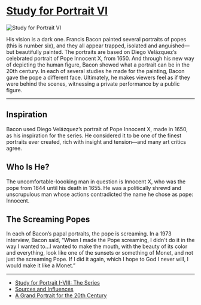 # [Study for Portrait VI](http://artstories.artsmia.org/#/o/1355)
![Study for Portrait VI](http://api.artsmia.org/images/1355/large.jpg)

His vision is a dark one. Francis Bacon painted several portraits of popes (this is number six), and they all appear trapped, isolated and anguished—but beautifully painted. The portraits are based on Diego Velázquez’s celebrated portrait of Pope Innocent X, from 1650. And through his new way of depicting the human figure, Bacon showed what a portrait can be in the 20th century. In each of several studies he made for the painting, Bacon gave the pope a different face. Ultimately, he makes viewers feel as if they were behind the scenes, witnessing a private performance by a public figure.

---

## Inspiration

Bacon used Diego Velázquez’s portrait of Pope Innocent X, made in 1650, as his inspiration for the series. He considered it to be one of the finest portraits ever created, rich with insight and tension—and many art critics agree.

## Who Is He?

The uncomfortable-loooking man in question is Innocent X, who was the pope from 1644 until his death in 1655. He was a politically shrewd and unscrupulous man whose actions contradicted the name he chose as pope: Innocent.

## The Screaming Popes

In each of Bacon’s papal portraits, the pope is screaming. In a 1973 interview, Bacon said, “When I made the Pope screaming, I didn't do it in the way I wanted to…I wanted to make the mouth, with the beauty of its color and everything, look like one of the sunsets or something of Monet, and not just the screaming Pope. If I did it again, which I hope to God I never will, I would make it like a Monet.”

---

* [Study for Portrait I-VIII: The Series](../stories/study-for-portrait-i-viii-the-series.md)
* [Sources and Influences](../stories/sources-and-influences.md)
* [A Grand Portrait for the 20th Century](../stories/a-grand-portrait-for-the-20th-century.md)

